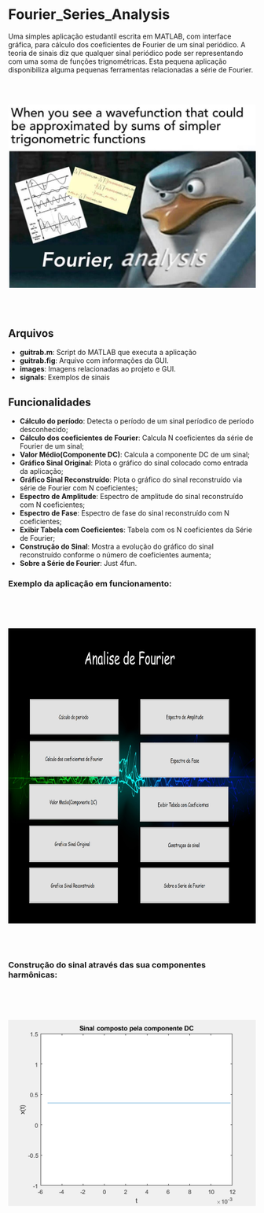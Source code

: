 # Fourier_Series_Analysis

Uma simples aplicação estudantil escrita em MATLAB, com interface gráfica, para cálculo dos coeficientes de Fourier de um sinal periódico.
A teoria de sinais diz que qualquer sinal periódico pode ser representando com uma soma de funções trignométricas. Esta pequena aplicação disponibiliza alguma pequenas ferramentas relacionadas a série de Fourier.


<br />
<br />

<p align="center"> <img src="https://github.com/CAMonteiroFH/fourier_series_analysis/blob/main/images/analysis.jpg"/ width="600" height=auto></p>
<br />
<br />

## Arquivos

- **guitrab.m**: Script do MATLAB que executa a aplicação
- **guitrab.fig**: Arquivo com informações da GUI.
- **images**: Imagens relacionadas ao projeto e GUI.
- **signals**: Exemplos de sinais

## Funcionalidades

- **Cálculo do período**: Detecta o período de um sinal períodico de período desconhecido;
- **Cálculo dos coeficientes de Fourier**: Calcula N coeficientes da série de Fourier de um sinal;
- **Valor Médio(Componente DC)**: Calcula a componente DC de um sinal;
- **Gráfico Sinal Original**: Plota o gráfico do sinal colocado como entrada da aplicação;
- **Gráfico Sinal Reconstruído**: Plota o gráfico do sinal reconstruído via série de Fourier com N coeficientes;
- **Espectro de Amplitude**: Espectro de amplitude do sinal reconstruído com N coeficientes;
- **Espectro de Fase**: Espectro de fase do sinal reconstruído com N coeficientes;
- **Exibir Tabela com Coeficientes**: Tabela com os N coeficientes da Série de Fourier;
- **Construção do Sinal**: Mostra a evolução do gráfico do sinal reconstruído conforme o número de coeficientes aumenta;
- **Sobre a Série de Fourier**: Just 4fun.

### Exemplo da aplicação em funcionamento:
<br />
<br />
<br />

<p align="center"> <img src="https://github.com/CAMonteiroFH/fourier_series_analysis/blob/main/images/ui.png" width="800" height="600"/></p>
<br />
<br />

### Construção do sinal através das sua componentes harmônicas:

<br />
<br />
<br />
<p align="center"> <img src="https://github.com/CAMonteiroFH/fourier_series_analysis/blob/main/images/example.gif"/></p>





